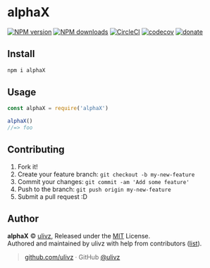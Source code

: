 
# alphaX

[![NPM version](https://img.shields.io/npm/v/alphaX.svg?style=flat)](https://npmjs.com/package/alphaX) [![NPM downloads](https://img.shields.io/npm/dm/alphaX.svg?style=flat)](https://npmjs.com/package/alphaX) [![CircleCI](https://circleci.com/gh/ULIVZ/alphaX/tree/master.svg?style=shield)](https://circleci.com/gh/ULIVZ/alphaX/tree/master)  [![codecov](https://codecov.io/gh/ULIVZ/alphaX/branch/master/graph/badge.svg)](https://codecov.io/gh/ULIVZ/alphaX)
 [![donate](https://img.shields.io/badge/$-donate-ff69b4.svg?maxAge=2592000&style=flat)](https://github.com/ULIVZ/donate)

## Install

```bash
npm i alphaX
```

## Usage

```js
const alphaX = require('alphaX')

alphaX()
//=> foo
```

## Contributing

1. Fork it!
2. Create your feature branch: `git checkout -b my-new-feature`
3. Commit your changes: `git commit -am 'Add some feature'`
4. Push to the branch: `git push origin my-new-feature`
5. Submit a pull request :D


## Author

**alphaX** © [ulivz](https://github.com/ULIVZ), Released under the [MIT](./LICENSE) License.<br>
Authored and maintained by ulivz with help from contributors ([list](https://github.com/ULIVZ/alphaX/contributors)).

> [github.com/ulivz](https://github.com/ulivz) · GitHub [@ulivz](https://github.com/ULIVZ)

